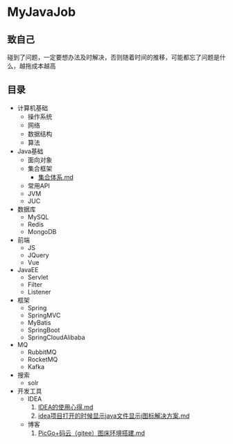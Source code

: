 # MyJavaJob

## 致自己

碰到了问题，一定要想办法及时解决，否则随着时间的推移，可能都忘了问题是什么，越拖成本越高

## 目录

- 计算机基础
    - 操作系统
    - 网络
    - 数据结构
    - 算法
- Java基础
    - 面向对象
    - 集合框架
        -  [集合体系.md](Java基础/集合框架/集合体系.md) 
    - 常用API
    - JVM
    - JUC
- 数据库
    - MySQL
    - Redis
    - MongoDB
- 前端
    - JS
    - JQuery
    - Vue
- JavaEE
    - Servlet
    - Filter
    - Listener
- 框架
    - Spring
    - SpringMVC
    - MyBatis
    - SpringBoot
    - SpringCloudAlibaba
- MQ
    - RubbitMQ
    - RocketMQ
    - Kafka
- 搜索
    - solr
- 开发工具
    - IDEA
        1.  [IDEA的使用心得.md](开发工具/IDEA/IDEA的使用心得.md) 
        2.  [idea项目打开的时候显示java文件显示j图标解决方案.md](开发工具/IDEA/idea项目打开的时候显示java文件显示j图标解决方案.md) 
    - 博客
        1.  [PicGo+码云（gitee）图床环境搭建.md](开发工具/博客/PicGo+码云（gitee）图床环境搭建.md) 